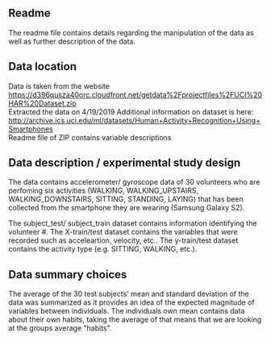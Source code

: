 ## Readme
The readme file contains details regarding the manipulation of the data as well as further description of the data.

## Data location 
Data is taken from the website https://d396qusza40orc.cloudfront.net/getdata%2Fprojectfiles%2FUCI%20HAR%20Dataset.zip  
Extracted the data on 4/19/2019
Additional information on dataset is here: http://archive.ics.uci.edu/ml/datasets/Human+Activity+Recognition+Using+Smartphones  
Readme file of ZIP contains variable descriptions

## Data description / experimental study design
The data contains accelerometer/ gyroscope data of 30 volunteers who are perfoming six activities (WALKING, WALKING_UPSTAIRS, WALKING_DOWNSTAIRS, SITTING, STANDING, LAYING) that has been collected from the smartphone they are wearing (Samsung Galaxy S2).

The subject_test/ subject_train dataset contains information identifying the volunteer #. The X-train/test dataset contains the variables that were recorded such as acceleartion, velocity, etc.. The y-train/test dataset contains the activity type (e.g. SITTING, WALKING, etc.).

## Data summary choices
The average of the 30 test subjects' mean and standard deviation of the data was summarized as it provides an idea of the expected magnitude of variables between individuals. The individuals own mean contains data about their own habits, taking the average of that means that we are looking at the groups average "habits".

